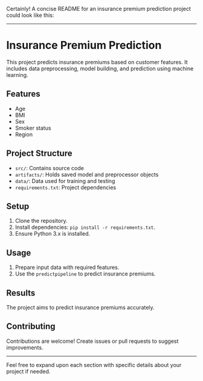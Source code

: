 Certainly! A concise README for an insurance premium prediction project could look like this:

---

# Insurance Premium Prediction

This project predicts insurance premiums based on customer features. It includes data preprocessing, model building, and prediction using machine learning.

## Features
- Age
- BMI
- Sex
- Smoker status
- Region

## Project Structure
- `src/`: Contains source code
- `artifacts/`: Holds saved model and preprocessor objects
- `data/`: Data used for training and testing
- `requirements.txt`: Project dependencies

## Setup
1. Clone the repository.
2. Install dependencies: `pip install -r requirements.txt`.
3. Ensure Python 3.x is installed.

## Usage
1. Prepare input data with required features.
2. Use the `predictpipeline` to predict insurance premiums.

## Results
The project aims to predict insurance premiums accurately.

## Contributing
Contributions are welcome! Create issues or pull requests to suggest improvements.

---

Feel free to expand upon each section with specific details about your project if needed. 
